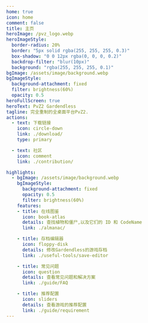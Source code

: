 ```yaml
---
home: true
icon: home
comment: false
title: 主页
heroImage: /pvz_logo.webp
heroImageStyle:  
  border-radius: 20%
  border: "5px solid rgba(255, 255, 255, 0.3)"
  box-shadow: "0 0 12px rgba(0, 0, 0, 0.2)"
  backdrop-filter: "blur(10px)"
  background: "rgba(255, 255, 255, 0.1)"
bgImage: /assets/image/background.webp
bgImageStyle:
  background-attachment: fixed
  filter: brightness(60%)
  opacity: 0.5 
heroFullScreen: true
heroText: PvZ2 Gardendless
tagline: 完全重制的全桌面平台PvZ2.
actions:
  - text: 下载链接
    icon: circle-down
    link: ./download/
    type: primary

  - text: 社区
    icon: comment
    link: ./contribution/

highlights:
  - bgImage: /assets/image/background.webp
    bgImageStyle:
      background-attachment: fixed
      opacity: 0.5
      filter: brightness(60%)
    features:
    - title: 在线图鉴
      icon: book-atlas
      details: 查找植物和僵尸,以及它们的 ID 和 CodeName
      link: ./almanac/

    - title: 存档编辑器
      icon: floppy-disk
      details: 修改Gardendless的游戏存档
      link: ./useful-tools/save-editor

    - title: 常见问题
      icon: question
      details: 查看常见问题和解决方案
      link: ./guide/FAQ

    - title: 推荐配置
      icon: sliders
      details: 查看游戏的推荐配置
      link: ./guide/requirement
---
```


